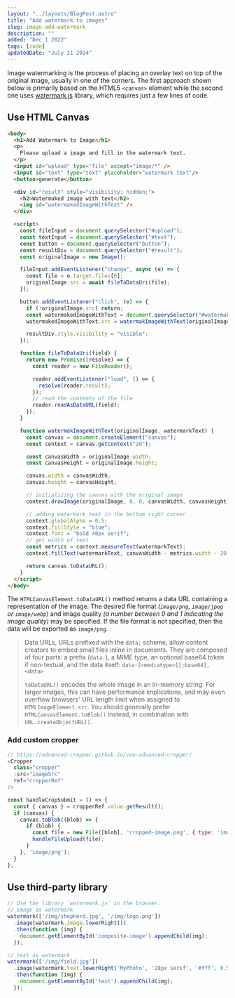 ```yaml
---
layout: "../layouts/BlogPost.astro"
title: "Add watermark to images"
slug: image-add-watermark
description: ""
added: "Dec 1 2022"
tags: [code]
updatedDate: "July 21 2024"
---
```


Image watermarking is the process of placing an overlay text on top of the original image, usually in one of the corners. The first approach shown below is primarily based on the HTML5 `<canvas>` element while the second one uses [watermark.js](https://brianium.github.io/watermarkjs) library, which requires just a few lines of code.

## Use HTML Canvas 

```html
<body>
  <h1>Add Watermark to Image</h1>
  <p>
    Please upload a image and fill in the watermark text.
  </p>
  <input id="upload" type="file" accept="image/*" />
  <input id="text" type="text" placeholder="watermark text"/>
  <button>generate</button>

  <div id="result" style="visibility: hidden;">
    <h2>Watermaked image with text</h2>
    <img id="watermakedImageWithText" />
  </div>

  <script>
    const fileInput = document.querySelector("#upload");
    const textInput = document.querySelector("#text");
    const button = document.querySelector("button");
    const resultDiv = document.querySelector("#result");
    const originalImage = new Image();

    fileInput.addEventListener("change", async (e) => {
      const file = e.target.files[0];
      originalImage.src = await fileToDataUri(file);
    });

    button.addEventListener("click", (e) => {
      if (!originalImage.src) return;
      const watermakedImageWithText = document.querySelector("#watermakedImageWithText");
      watermakedImageWithText.src = watermakImageWithText(originalImage, textInput.value.trim());

      resultDiv.style.visibility = "visible";
    });

    function fileToDataUri(field) {
      return new Promise((resolve) => {
        const reader = new FileReader();

        reader.addEventListener("load", () => {
          resolve(reader.result);
        });
        // read the contents of the file
        reader.readAsDataURL(field);
      });
    }

    function watermakImageWithText(originalImage, watermarkText) {
      const canvas = document.createElement("canvas");
      const context = canvas.getContext("2d");

      const canvasWidth = originalImage.width;
      const canvasHeight = originalImage.height;

      canvas.width = canvasWidth;
      canvas.height = canvasHeight;

      // initializing the canvas with the original image
      context.drawImage(originalImage, 0, 0, canvasWidth, canvasHeight);

      // adding watermark text in the bottom right corner
      context.globalAlpha = 0.5;
      context.fillStyle = "blue";
      context.font = "bold 40px serif";
      // get width of text
      const metrics = context.measureText(watermarkText);
      context.fillText(watermarkText, canvasWidth - metrics.width - 20, canvasHeight - 20);

      return canvas.toDataURL();
    }
  </script>
</body>
```

The `HTMLCanvasElement.toDataURL()` method returns a data URL containing a representation of the image. The desired file format *(`image/png`, `image/jpeg` or `image/webp`)* and image quality *(a number between 0 and 1 indicating the image quality)* may be specified. If the file format is not specified, then the data will be exported as `image/png`.

> Data URLs, URLs prefixed with the `data:` scheme, allow content creators to embed small files inline in documents. They are composed of four parts: a prefix (`data:`), a MIME type, an optional base64 token if non-textual, and the data itself: `data:[<mediatype>][;base64],<data>`
> 
> `toDataURL()` encodes the whole image in an in-memory string. For larger images, this can have performance implications, and may even overflow browsers' URL length limit when assigned to `HTMLImageElement.src`. You should generally prefer `HTMLCanvasElement.toBlob()` instead, in combination with `URL.createObjectURL()`.

### Add custom cropper
```js
// https://advanced-cropper.github.io/vue-advanced-cropper/
<Cropper
  class="cropper"
  :src="imageSrc"
  ref="cropperRef"
/>

const handleCropSubmit = () => {  
  const { canvas } = cropperRef.value.getResult();
  if (canvas) {
    canvas.toBlob((blob) => {
      if (blob) {
        const file = new File([blob], 'cropped-image.png', { type: 'image/png' });
        handleFileUpload(file);
      }
    }, 'image/png');
  }
};
```

## Use third-party library

```js
// Use the library `watermark.js` in the browser.
// image as watermark
watermark(['/img/shepherd.jpg', '/img/logo.png'])
  .image(watermark.image.lowerRight())
  .then(function (img) {
    document.getElementById('composite-image').appendChild(img);
  });

// text as watermark
watermark(['/img/field.jpg'])
  .image(watermark.text.lowerRight('MyPhoto', '28px serif', '#fff', 0.5))
  .then(function (img) {
    document.getElementById('text').appendChild(img);
  });
```
